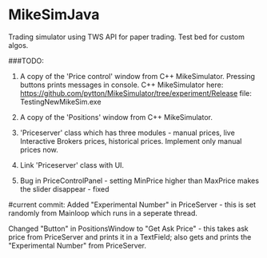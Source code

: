 # MikeSimJava
Trading simulator using TWS API for paper trading. Test bed for custom algos.

###TODO:

1. A copy of the 'Price control' window from C++ MikeSimulator. Pressing buttons prints messages in console.
C++ MikeSimulator here: https://github.com/pytton/MikeSimulator/tree/experiment/Release file: TestingNewMikeSim.exe
2. A copy of the 'Positions' window from C++ MikeSimulator.
3. 'Priceserver' class which has three modules - manual prices, live Interactive Brokers prices, historical prices. Implement only manual prices now.
4. Link 'Priceserver' class with UI. 

5. Bug in PriceControlPanel - setting MinPrice higher than MaxPrice makes the slider disappear - fixed


#current commit:
Added "Experimental Number" in PriceServer - this is set randomly from Mainloop which runs in a seperate thread.

Changed "Button" in PositionsWindow to "Get Ask Price" - this takes ask price from PriceServer and prints it in a TextField; also gets and prints the "Experimental Number" from PriceServer.

